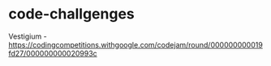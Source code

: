# code-challgenges
Vestigium - https://codingcompetitions.withgoogle.com/codejam/round/000000000019fd27/000000000020993c
